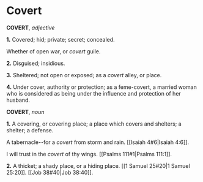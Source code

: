 # Covert

**COVERT**, _adjective_

**1.** Covered; hid; private; secret; concealed.

Whether of open war, or _covert_ guile.

**2.** Disguised; insidious.

**3.** Sheltered; not open or exposed; as a _covert_ alley, or place.

**4.** Under cover, authority or protection; as a feme-covert, a married woman who is considered as being under the influence and protection of her husband.

**COVERT**, _noun_

**1.** A covering, or covering place; a place which covers and shelters; a shelter; a defense.

A tabernacle--for a _covert_ from storm and rain. [[Isaiah 4#6|Isaiah 4:6]].

I will trust in the _covert_ of thy wings. [[Psalms 111#1|Psalms 111:1]].

**2.** A thicket; a shady place, or a hiding place. [[1 Samuel 25#20|1 Samuel 25:20]]. [[Job 38#40|Job 38:40]].